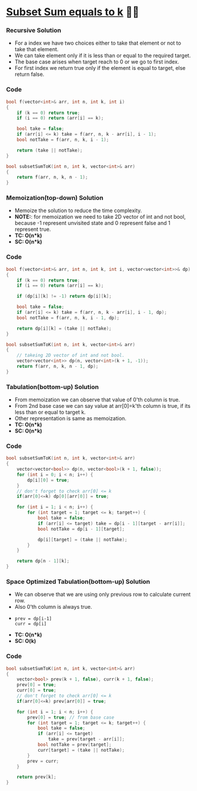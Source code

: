 # [Subset Sum equals to k](https://www.codingninjas.com/codestudio/problems/subset-sum-equal-to-k_1550954?leftPanelTab=0) 🌟🌟

### Recursive Solution

-   For a index we have two choices either to take that element or not to take that element.
-   We can take element only if it is less than or equal to the required target.
-   The base case arises when target reach to 0 or we go to first index.
-   For first index we return true only if the element is equal to target, else return false.

### Code

```cpp
bool f(vector<int>& arr, int n, int k, int i)
{
    if (k == 0) return true;
    if (i == 0) return (arr[i] == k);

    bool take = false;
    if (arr[i] <= k) take = f(arr, n, k - arr[i], i - 1);
    bool notTake = f(arr, n, k, i - 1);

    return (take || notTake);
}

bool subsetSumToK(int n, int k, vector<int>& arr)
{
    return f(arr, n, k, n - 1);
}
```

### Memoization(top-down) Solution

-   Memoize the solution to reduce the time complexity.
-   **NOTE:**: for memoization we need to take 2D vector of int and not bool, because -1 represent unvisited state and 0 represent false and 1 represent true.
-   **TC: O(n\*k)**
-   **SC: O(n\*k)**

### Code

```cpp
bool f(vector<int>& arr, int n, int k, int i, vector<vector<int>>& dp)
{
    if (k == 0) return true;
    if (i == 0) return (arr[i] == k);

    if (dp[i][k] != -1) return dp[i][k];

    bool take = false;
    if (arr[i] <= k) take = f(arr, n, k - arr[i], i - 1, dp);
    bool notTake = f(arr, n, k, i - 1, dp);

    return dp[i][k] = (take || notTake);
}

bool subsetSumToK(int n, int k, vector<int>& arr)
{
    // takeing 2D vector of int and not bool.
    vector<vector<int>> dp(n, vector<int>(k + 1, -1));
    return f(arr, n, k, n - 1, dp);
}
```

### Tabulation(bottom-up) Solution

-   From memoization we can observe that value of 0'th column is true.
-   From 2nd base case we can say value at arr[0]=k'th column is true, if its less than or equal to target k.
-   Other representation is same as memoization.
-   **TC: O(n\*k)**
-   **SC: O(n\*k)**

### Code

```cpp
bool subsetSumToK(int n, int k, vector<int>& arr)
{
    vector<vector<bool>> dp(n, vector<bool>(k + 1, false));
    for (int i = 0; i < n; i++) {
        dp[i][0] = true;
    }
    // don't forget to check arr[0] <= k
    if(arr[0]<=k) dp[0][arr[0]] = true;

    for (int i = 1; i < n; i++) {
        for (int target = 1; target <= k; target++) {
            bool take = false;
            if (arr[i] <= target) take = dp[i - 1][target - arr[i]];
            bool notTake = dp[i - 1][target];

            dp[i][target] = (take || notTake);
        }
    }

    return dp[n - 1][k];
}
```

### Space Optimized Tabulation(bottom-up) Solution

-   We can observe that we are using only previous row to calculate current row.
-   Also 0'th column is always true.
-   ```
    prev = dp[i-1]
    curr = dp[i]
    ```
-   **TC: O(n\*k)**
-   **SC: O(k)**

### Code

```cpp
bool subsetSumToK(int n, int k, vector<int>& arr)
{
    vector<bool> prev(k + 1, false), curr(k + 1, false);
    prev[0] = true;
    curr[0] = true;
    // don't forget to check arr[0] <= k
    if(arr[0]<=k) prev[arr[0]] = true;

    for (int i = 1; i < n; i++) {
        prev[0] = true; // from base case
        for (int target = 1; target <= k; target++) {
            bool take = false;
            if (arr[i] <= target)
                take = prev[target - arr[i]];
            bool notTake = prev[target];
            curr[target] = (take || notTake);
        }
        prev = curr;
    }

    return prev[k];
}
```
